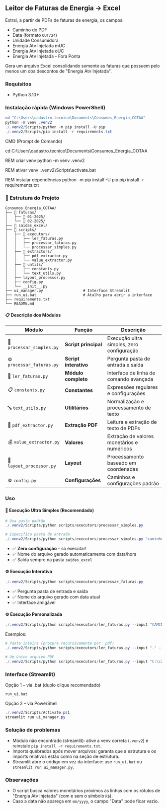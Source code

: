 ## Leitor de Faturas de Energia → Excel

Extrai, a partir de PDFs de faturas de energia, os campos:
- Caminho do PDF
- Data (formato `OUT/24`)
- Unidade Consumidora
- Energia Atv Injetada mUC
- Energia Atv Injetada oUC
- Energia Atv Injetada - Fora Ponta

Gera um arquivo Excel consolidando somente as faturas que possuem pelo menos um dos descontos de "Energia Atv Injetada".

### Requisitos
- Python 3.10+

### Instalação rápida (Windows PowerShell)
```powershell
cd "C:\Users\cadastro.tecnico\Documents\Consumos_Energia_COTAA"
python -m venv .venv2
./.venv2/Scripts/python -m pip install -U pip
./.venv2/Scripts/pip install -r requirements.txt
```

CMD (Prompt de Comando)

cd C:\Users\cadastro.tecnico\Documents\Consumos_Energia_COTAA

REM criar venv
python -m venv .venv2

REM ativar venv
.\.venv2\Scripts\activate.bat

REM instalar dependências
python -m pip install -U pip
pip install -r requirements.txt

### 📁 Estrutura do Projeto

```
Consumos_Energia_COTAA/
├── 📁 faturas/
│   ├── 📁 01-2025/
│   └── 📁 02-2025/
├── 📁 saidas_excel/
├── 📁 scripts/
│   ├── 📁 executors/
│   │   ├── ler_faturas.py
│   │   ├── processar_faturas.py
│   │   └── processar_simples.py
│   ├── 📁 extractors/
│   │   ├── pdf_extractor.py
│   │   └── value_extractor.py
│   ├── 📁 untils/
│   │   ├── constants.py
│   │   └── text_utils.py
│   ├── layout_processor.py
│   ├── config.py
│   └── __init__.py
├── ui_manager.py                  # Interface Streamlit
├── run_ui.bat                     # Atalho para abrir a interface
├── requirements.txt
└── README.md

```

#### 📋 **Descrição dos Módulos**

| Módulo | Função | Descrição |
|--------|--------|-----------|
| 🚀 `processar_simples.py` | **Script principal** | Execução ultra simples, zero configuração |
| ⚙️ `processar_faturas.py` | **Script interativo** | Pergunta pasta de entrada e saída |
| 🐍 `ler_faturas.py` | **Módulo completo** | Interface de linha de comando avançada |
| 📋 `constants.py` | **Constantes** | Expressões regulares e configurações |
| 🔤 `text_utils.py` | **Utilitários** | Normalização e processamento de texto |
| 📄 `pdf_extractor.py` | **Extração PDF** | Leitura e extração de texto de PDFs |
| 💰 `value_extractor.py` | **Valores** | Extração de valores monetários e numéricos |
| 📐 `layout_processor.py` | **Layout** | Processamento baseado em coordenadas |
| ⚙️ `config.py` | **Configurações** | Caminhos e configurações padrão |

### Uso

#### 🚀 **Execução Ultra Simples** (Recomendado)
```powershell
# Usa pasta padrão
./.venv2/Scripts/python scripts/executors/processar_simples.py

# Especifica pasta de entrada
./.venv2/Scripts/python scripts/executors/processar_simples.py "caminho/para/pasta"
```
- ✅ **Zero configuração** - só executar!
- ✅ Nome do arquivo gerado automaticamente com data/hora
- ✅ Saída sempre na pasta `saidas_excel`

#### ⚙️ **Execução Interativa**
```powershell
./.venv2/Scripts/python scripts/executors/processar_faturas.py
```
- ✅ Pergunta pasta de entrada e saída
- ✅ Nome do arquivo gerado com data atual
- ✅ Interface amigável

#### ⚙️ **Execução Personalizada**
```powershell
./.venv2/Scripts/python scripts/executors/ler_faturas.py --input "CAMINHO_DOS_PDFS" --output "saida_faturas.xlsx"
```

Exemplos:
```powershell
# Pasta inteira (procura recursivamente por .pdf)
./.venv2/Scripts/python scripts/executors/ler_faturas.py --input "." --output "saida_faturas.xlsx"

# Um único arquivo PDF
./.venv2/Scripts/python scripts/executors/ler_faturas.py --input "C:\caminho\arquivo.pdf" --output "saida.xlsx"
```

### Interface (Streamlit)
Opção 1 – via .bat (duplo clique recomendado)
```
run_ui.bat
```
Opção 2 – via PowerShell
```powershell
./.venv2/Scripts/Activate.ps1
streamlit run ui_manager.py
```

### Solução de problemas
- Módulo não encontrado (streamlit): ative a venv correta (`.venv2`) e reinstale `pip install -r requirements.txt`.
- Imports quebrados após mover arquivos: garanta que a estrutura e os imports relativos estão como na seção de estrutura.
- Streamlit abre o código em vez da interface: use `run_ui.bat` ou `streamlit run ui_manager.py`.

### Observações
- O script busca valores monetários próximos às linhas com os rótulos de "Energia Atv Injetada" (com e sem o símbolo `R$`).
- Caso a data não apareça em `mm/yyyy`, o campo "Data" pode ficar vazio.


